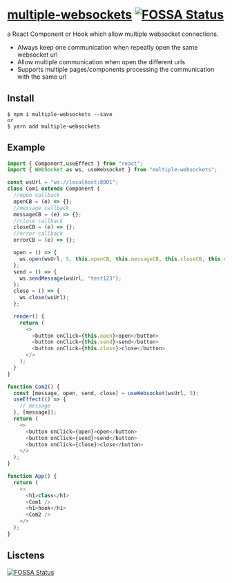 # [multiple-websockets](https://github.com/Jambo2018/multiple-websockets) [![FOSSA Status](https://app.fossa.com/api/projects/git%2Bgithub.com%2FJambo2018%2Fmultiple-websockets.svg?type=shield)](https://app.fossa.com/projects/git%2Bgithub.com%2FJambo2018%2Fmultiple-websockets?ref=badge_shield)

a React Component or Hook which allow multiple websocket connections.

- Always keep one communication when repeatly open the same websocket url
- Allow multiple communication when open the different urls
- Supports multiple pages/components processing the communication with the same url

## Install

```
$ npm i multiple-websockets --save
or
$ yarn add multiple-websockets
```

## Example

```javascript
import { Component,useEffect } from "react";
import { WebSocket as ws, useWebsocket } from "multiple-websockets";

const wsUrl = "ws://localhost:8001";
class Com1 extends Component {
  //open callback
  openCB = (e) => {};
  //message callback
  messageCB = (e) => {};
  //close callback
  closeCB = (e) => {};
  //error callback
  errorCB = (e) => {};

  open = () => {
    ws.open(wsUrl, 5, this.openCB, this.messageCB, this.closeCB, this.errorCB);
  };
  send = () => {
    ws.sendMessage(wsUrl, "test123");
  };
  close = () => {
    ws.close(wsUrl);
  };

  render() {
    return (
      <>
        <button onClick={this.open}>open</button>
        <button onClick={this.send}>send</button>
        <button onClick={this.close}>close</button>
      </>
    );
  }
}

function Com2() {
  const [message, open, send, close] = useWebsocket(wsUrl, 5);
  useEffect(() => {
    // message
  }, [message]);
  return (
    <>
      <button onClick={open}>open</button>
      <button onClick={send}>send</button>
      <button onClick={close}>close</button>
    </>
  );
}

function App() {
  return (
    <>
      <h1>class</h1>
      <Com1 />
      <h1>hook</h1>
      <Com2 />
    </>
  );
}
```

## Lisctens

[![FOSSA Status](https://app.fossa.com/api/projects/git%2Bgithub.com%2FJambo2018%2Fmultiple-websockets.svg?type=large)](https://app.fossa.com/projects/git%2Bgithub.com%2FJambo2018%2Fmultiple-websockets?ref=badge_large)
